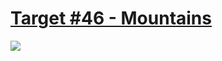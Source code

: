 # [Target #46 - Mountains](https://cssbattle.dev/play/46)

![](https://cssbattle.dev/targets/46.png)

